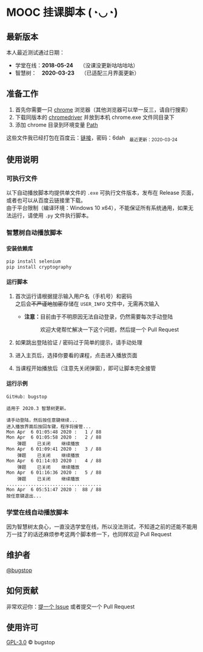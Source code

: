 # MOOC 挂课脚本 (◔◡◔)

## 最新版本
本人最近测试通过日期：
- 学堂在线：**2018-05-24** &emsp;（没课没更新咕咕咕咕）
- 智慧树：&emsp;**2020-03-23** &emsp;（已适配三月界面更新）

## 准备工作  
1. 首先你需要一只&nbsp;[chrome](https://www.google.com/chrome/)&nbsp;浏览器（其他浏览器可以举一反三，请自行搜索）
2. 下载同版本的&nbsp;[chromedriver](https://sites.google.com/a/chromium.org/chromedriver/downloads)&nbsp;并放到本机&nbsp;chrome.exe&nbsp;文件同目录下
3. 添加&nbsp;chrome&nbsp;目录到环境变量&nbsp;[Path](https://www.architectryan.com/2018/03/17/add-to-the-path-on-windows-10/)

这些文件我已经打包在百度云：[链接](https://pan.baidu.com/s/1EJzmyc4OxuVnakxAfi5tSQ)，密码：6dah<sub>&emsp;最近更新：2020-03-24</sub>

## 使用说明

### 可执行文件

以下自动播放脚本均提供单文件的 `.exe` 可执行文件版本，发布在&nbsp;Release&nbsp;页面，或者也可以从百度云链接里下载。  
由于平台限制（编译环境：Windows 10 x64），不能保证所有系统通用，如果无法运行，请使用 `.py` 文件执行脚本。

### 智慧树自动播放脚本

#### 安装依赖库

```bash
pip install selenium
pip install cryptography
```

#### 运行脚本

1. 首次运行请根据提示输入用户名（手机号）和密码  
   之后会~~不严谨地加密~~存储在 `USER_INFO` 文件中，无需再次输入

   - <strong>注意：</strong>目前由于不明原因无法自动登录，仍然需要每次手动登陆

     &emsp;&emsp;&emsp;欢迎大佬帮忙解决一下这个问题，然后提一个 Pull Request

2. 如果跳出登陆验证 / 密码过于简单的提示，请手动处理

3. 进入主页后，选择你要看的课程，点击进入播放页面

4. 当课程开始播放后（注意先关闭弹窗），即可让脚本完全接管

#### 运行示例

```
GitHub: bugstop

适用于 2020.3 智慧树更新。

请手动登陆，然后按任意键继续...
进入播放界面后按回车键，程序将接管...
Mon Apr  6 01:05:48 2020 :   1 / 88
Mon Apr  6 01:05:58 2020 :   2 / 88
    弹题    已关闭    继续播放
Mon Apr  6 01:09:41 2020 :   3 / 88
    弹题    已关闭    继续播放
Mon Apr  6 01:14:03 2020 :   4 / 88
    弹题    已关闭    继续播放
Mon Apr  6 01:16:36 2020 :   5 / 88
    弹题    已关闭    继续播放
...................................
Mon Apr  6 05:51:47 2020 :  88 / 88
按任意键退出...
```

### 学堂在线自动播放脚本

因为智慧树太良心，一直没选学堂在线，所以没法测试，不知道之前的还能不能用  
万一挂了的话还麻烦参考这两个脚本修一下，也同样欢迎 Pull Request

## 维护者

[@bugstop](https://github.com/bugstop)

## 如何贡献

非常欢迎你：[提一个 Issue](https://github.com/bugstop/mooc-autoplay/issues/new) 或者提交一个 Pull Request

## 使用许可

[GPL-3.0](LICENSE) © bugstop
